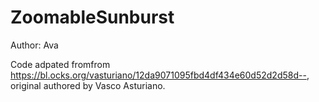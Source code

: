 # ZoomableSunburst
Author: Ava

Code adpated fromfrom https://bl.ocks.org/vasturiano/12da9071095fbd4df434e60d52d2d58d--, original authored by Vasco Asturiano.
